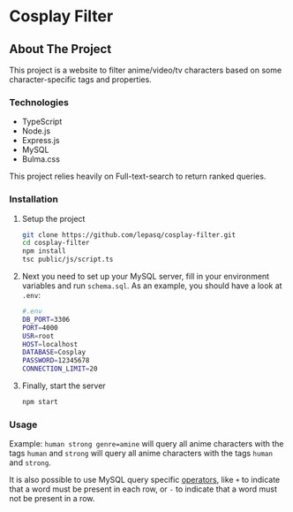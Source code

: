 # Cosplay Filter

## About The Project

This project is a website to filter anime/video/tv characters based on some
character-specific tags and properties.

### Technologies

* TypeScript
* Node.js
* Express.js
* MySQL
* Bulma.css

This project relies heavily on Full-text-search to return ranked queries.

### Installation

1. Setup the project

    ```sh
    git clone https://github.com/lepasq/cosplay-filter.git
    cd cosplay-filter
    npm install
    tsc public/js/script.ts
    ```

2. Next you need to set up your MySQL server, fill in your environment variables 
and run `schema.sql`. As an example, you should have a look at `.env`:

    ```sh
    #.env
    DB_PORT=3306
    PORT=4000
    USR=root
    HOST=localhost
    DATABASE=Cosplay
    PASSWORD=12345678
    CONNECTION_LIMIT=20
    ```

3. Finally, start the server

    ```sh
    npm start
    ```

### Usage

Example: `human strong genre=amine` will query all anime characters with the
tags `human` and `strong` will query all anime characters with the
tags `human` and `strong`.

It is also possible to use MySQL query specific
[operators]('https://www.w3resource.com/mysql/mysql-full-text-search-functions.php'),
like `+` to indicate that a word must be present in each row, or `-`
to indicate that a word must not be present in a row.

